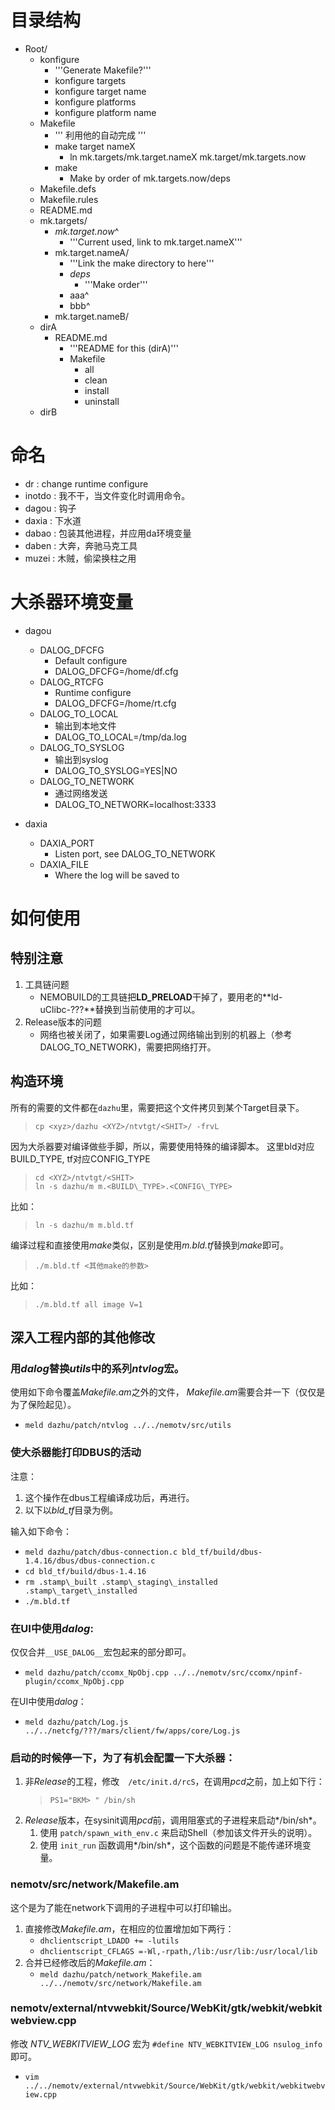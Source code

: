 
# 目录结构
- Root/
    - konfigure
        - '''Generate Makefile?'''
        - konfigure targets
        - konfigure target name
        - konfigure platforms
        - konfigure platform name
    - Makefile
        - ''' 利用他的自动完成 '''
        - make target nameX
            - ln mk.targets/mk.target.nameX mk.target/mk.targets.now
        - make
            - Make by order of mk.targets.now/deps
    - Makefile.defs
    - Makefile.rules
    - README.md
    - mk.targets/
        - _mk.target.now_^
            - '''Current used, link to mk.target.nameX'''
        - mk.target.nameA/
            - '''Link the make directory to here'''
            - _deps_
                - '''Make order'''
            - aaa^
            - bbb^
        - mk.target.nameB/
    - dirA
        - README.md
            - '''README for this (dirA)'''
            - Makefile
                - all
                - clean
                - install
                - uninstall
    - dirB


# 命名
- dr : change runtime configure
- inotdo : 我不干，当文件变化时调用命令。
- dagou : 钩子
- daxia : 下水道
- dabao : 包装其他进程，并应用da环境变量
- daben : 大奔，奔驰马克工具
- muzei : 木贼，偷梁换柱之用


# 大杀器环境变量
- dagou
    - DALOG\_DFCFG 
        - Default configure
        - DALOG\_DFCFG=/home/df.cfg
    - DALOG\_RTCFG 
        - Runtime configure
        - DALOG\_DFCFG=/home/rt.cfg
    - DALOG\_TO\_LOCAL 
        - 输出到本地文件
        - DALOG\_TO\_LOCAL=/tmp/da.log
    - DALOG\_TO\_SYSLOG 
        - 输出到syslog
        - DALOG\_TO\_SYSLOG=YES|NO
    - DALOG\_TO\_NETWORK
        - 通过网络发送
        - DALOG\_TO\_NETWORK=localhost:3333

- daxia
    - DAXIA\_PORT
        - Listen port, see DALOG\_TO\_NETWORK
    - DAXIA\_FILE
        - Where the log will be saved to

# 如何使用

## 特别注意
1. 工具链问题
    - NEMOBUILD的工具链把**LD\_PRELOAD**干掉了，要用老的**ld-uClibc-???**替换到当前使用的才可以。
1. Release版本的问题
    - 网络也被关闭了，如果需要Log通过网络输出到别的机器上（参考 DALOG\_TO\_NETWORK)，需要把网络打开。

## 构造环境
所有的需要的文件都在`dazhu`里，需要把这个文件拷贝到某个Target目录下。 
>    `cp <xyz>/dazhu <XYZ>/ntvtgt/<SHIT>/ -frvL`

因为大杀器要对编译做些手脚，所以，需要使用特殊的编译脚本。 这里bld对应BUILD\_TYPE, tf对应CONFIG\_TYPE
> `cd <XYZ>/ntvtgt/<SHIT>`<br/>
> `ln -s dazhu/m m.<BUILD\_TYPE>.<CONFIG\_TYPE>`   

比如：
> `ln -s dazhu/m m.bld.tf`   


编译过程和直接使用*make*类似，区别是使用*m.bld.tf*替换到*make*即可。
> `./m.bld.tf <其他make的参数>`

比如：
> `./m.bld.tf all image V=1`

## 深入工程内部的其他修改
### 用*dalog*替换*utils*中的系列*ntvlog*宏。

使用如下命令覆盖*Makefile.am*之外的文件，
*Makefile.am*需要合并一下（仅仅是为了保险起见）。
- `meld dazhu/patch/ntvlog ../../nemotv/src/utils`

### 使大杀器能打印DBUS的活动

注意：
1. 这个操作在dbus工程编译成功后，再进行。
1. 以下以*bld_tf*目录为例。

输入如下命令：
- `meld dazhu/patch/dbus-connection.c bld_tf/build/dbus-1.4.16/dbus/dbus-connection.c`
- `cd bld_tf/build/dbus-1.4.16`
- `rm .stamp\_built .stamp\_staging\_installed .stamp\_target\_installed`
- `./m.bld.tf`

### 在UI中使用*dalog*:

仅仅合并`__USE_DALOG__`宏包起来的部分即可。
- `meld dazhu/patch/ccomx_NpObj.cpp ../../nemotv/src/ccomx/npinf-plugin/ccomx_NpObj.cpp`

在UI中使用*dalog*：
- `meld dazhu/patch/Log.js ../../netcfg/???/mars/client/fw/apps/core/Log.js`

### 启动的时候停一下，为了有机会配置一下大杀器：

1. 非*Release*的工程，修改　`/etc/init.d/rcS`，在调用*pcd*之前，加上如下行：
    > `PS1="BKM> " /bin/sh`
1. *Release*版本，在sysinit调用*pcd*前，调用阻塞式的子进程来启动*/bin/sh*。
    1. 使用 `patch/spawn_with_env.c` 来启动Shell（参加该文件开头的说明）。
    1. 使用 `init_run` 函数调用*/bin/sh*，这个函数的问题是不能传递环境变量。

### nemotv/src/network/Makefile.am
这个是为了能在network下调用的子进程中可以打印输出。

1. 直接修改*Makefile.am*，在相应的位置增加如下两行：
    - `dhclientscript_LDADD += -lutils`
    - `dhclientscript_CFLAGS =-Wl,-rpath,/lib:/usr/lib:/usr/local/lib`
1. 合并已经修改后的*Makefile.am*：
    - `meld dazhu/patch/network_Makefile.am ../../nemotv/src/network/Makefile.am`

### nemotv/external/ntvwebkit/Source/WebKit/gtk/webkit/webkitwebview.cpp
修改 *NTV_WEBKITVIEW_LOG* 宏为 `#define NTV_WEBKITVIEW_LOG nsulog_info` 即可。
- `vim ../../nemotv/external/ntvwebkit/Source/WebKit/gtk/webkit/webkitwebview.cpp`

